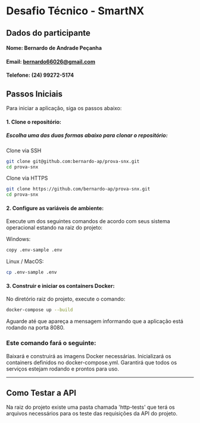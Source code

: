 # Desafio Técnico - SmartNX
## Dados do participante
#### Nome: Bernardo de Andrade Peçanha
#### Email: bernardo66026@gmail.com
#### Telefone: (24) 99272-5174


## Passos Iniciais

Para iniciar a aplicação, siga os passos abaixo:

#### 1. **Clone o repositório**:

##### Escolha uma das duas formas abaixo para clonar o repositório:

Clone via SSH    
   ```bash
   git clone git@github.com:bernardo-ap/prova-snx.git
   cd prova-snx
   ```
Clone via HTTPS
   ```bash
   git clone https://github.com/bernardo-ap/prova-snx.git
   cd prova-snx
   ```

#### 2. **Configure as variáveis de ambiente**:

Execute um dos seguintes comandos de acordo com seus sistema operacional estando na raiz do projeto:

Windows: 
```bash
copy .env-sample .env
```

Linux / MacOS:  
```bash
cp .env-sample .env
```

#### 3. **Construir e iniciar os containers Docker**:

No diretório raiz do projeto, execute o comando:

```bash
docker-compose up --build
```

Aguarde até que apareça a mensagem informando que a aplicação está rodando na porta 8080.

### Este comando fará o seguinte:

Baixará e construirá as imagens Docker necessárias.
Inicializará os containers definidos no docker-compose.yml.
Garantirá que todos os serviços estejam rodando e prontos para uso.

---

## Como Testar a API

Na raiz do projeto existe uma pasta chamada 'http-tests' que terá os arquivos necessários para os teste das requisições da API do projeto.

